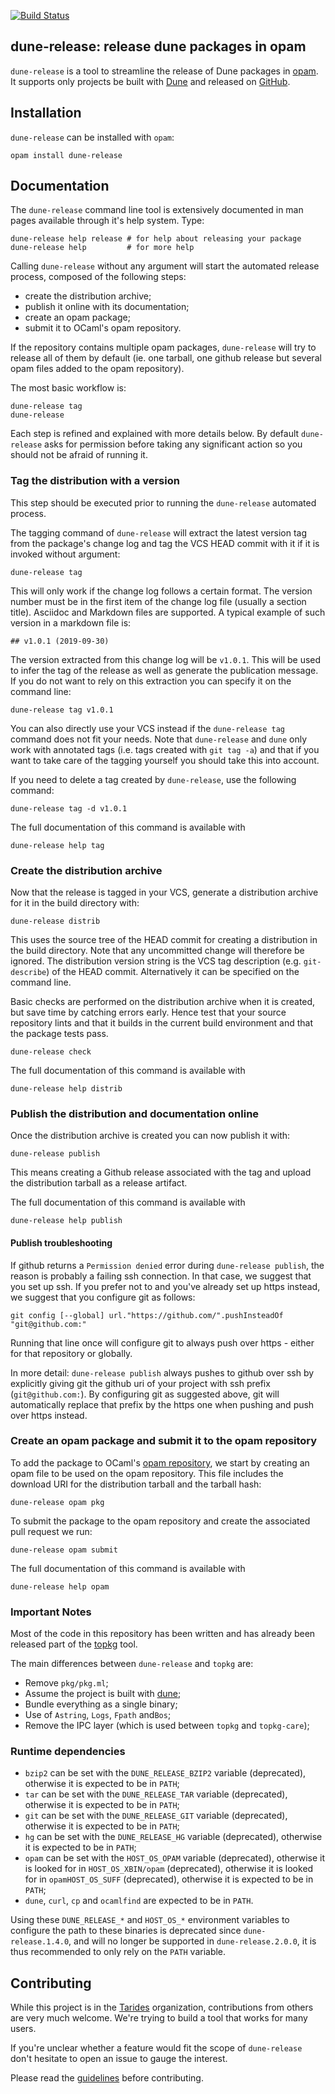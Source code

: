 [![Build Status](https://img.shields.io/endpoint?url=https%3A%2F%2Focaml.ci.dev%2Fbadge%2Ftarides%2Fdune-release%2Fmain&logo=ocaml)](https://ocaml.ci.dev/github/tarides/dune-release)

## dune-release: release dune packages in opam

`dune-release` is a tool to streamline the release of Dune packages in
[opam](https://opam.ocaml.org). It supports only projects be built
with [Dune](https://github.com/ocaml/dune) and released on
[GitHub](https://github.com).

## Installation

`dune-release` can be installed with `opam`:

```
opam install dune-release
```

## Documentation

The `dune-release` command line tool is extensively documented in man pages
available through it's help system. Type:

```
dune-release help release # for help about releasing your package
dune-release help         # for more help
```

Calling `dune-release` without any argument will start the automated release process, composed of the following steps:
- create the distribution archive;
- publish it online with its documentation;
- create an opam package;
- submit it to OCaml's opam repository.

If the repository contains multiple opam packages, `dune-release` will try to release all of them by default (ie. one tarball, one github release but several opam files added to the opam repository).

The most basic workflow is:

```
dune-release tag
dune-release
```

Each step is refined and explained with more details below.
By default `dune-release` asks for permission before taking any significant action so you should not be afraid of running it.


### Tag the distribution with a version

This step should be executed prior to running the `dune-release` automated process.

The tagging command of `dune-release` will extract the latest version tag from the package's change log and tag the VCS HEAD commit with it if it is invoked without argument:

```
dune-release tag
```

This will only work if the change log follows a certain format.
The version number must be in the first item of the change log file (usually a section title). Asciidoc and Markdown files are supported. A typical example of such version in a markdown file is:

```
## v1.0.1 (2019-09-30)
```

The version extracted from this change log will be `v1.0.1`. This will be used to infer the tag of the release as well as generate the publication message. If you do not want to rely on this extraction you can specify it on the command line:

```
dune-release tag v1.0.1
```

You can also directly use your VCS instead if the `dune-release tag` command does not fit your needs.
Note that `dune-release` and `dune` only work with annotated tags (i.e. tags created with
`git tag -a`) and that if you want to take care of the tagging yourself you should take this into
account.

If you need to delete a tag created by `dune-release`, use the following command:

```
dune-release tag -d v1.0.1
```

The full documentation of this command is available with
```
dune-release help tag
```


### Create the distribution archive

Now that the release is tagged in your VCS, generate a distribution archive for it in the build directory with:

```
dune-release distrib
```

This uses the source tree of the HEAD commit for creating a distribution in the build directory.
Note that any uncommitted change will therefore be ignored. The distribution version string is the
VCS tag description (e.g. `git-describe`) of the HEAD commit. Alternatively it can be specified on
the command line.

Basic checks are performed on the distribution archive when it is created, but save time by catching
errors early. Hence test that your source repository lints and that it builds in the current build
environment and that the package tests pass.

```
dune-release check
```

The full documentation of this command is available with
```
dune-release help distrib
```


### Publish the distribution and documentation online

Once the distribution archive is created you can now publish it with:

```
dune-release publish
```

This means creating a Github release associated with the tag and upload the distribution tarball as a release artifact.

The full documentation of this command is available with
```
dune-release help publish
```

#### Publish troubleshooting

If github returns a `Permission denied` error during `dune-release publish`, the reason is probably a failing ssh connection. In that case, we suggest that you set up ssh. If you prefer not to and you've already set up https instead, we suggest that you configure git as follows:
```
git config [--global] url."https://github.com/".pushInsteadOf "git@github.com:"
```
Running that line once will configure git to always push over https - either for that repository or globally.

In more detail: `dune-release publish` always pushes to github over ssh by explicitly giving git the github uri of your project with ssh prefix (`git@github.com:`). By configuring git as suggested above, git will automatically replace that prefix by the https one when pushing and push over https instead.

### Create an opam package and submit it to the opam repository

To add the package to OCaml's [opam repository](https://github.com/ocaml/opam-repository), we start by creating an opam file to be used on the opam repository. This file includes the download URI for the distribution tarball and the tarball hash:

```
dune-release opam pkg
```

To submit the package to the opam repository and create the associated pull request we run:

```
dune-release opam submit
```

The full documentation of this command is available with
```
dune-release help opam
```


### Important Notes

Most of the code in this repository has been written and has already
been released part of the [topkg](http://erratique.ch/software/topkg)
tool.

The main differences between `dune-release` and `topkg` are:

- Remove `pkg/pkg.ml`;
- Assume the project is built with [dune](https://github.com/ocaml/dune);
- Bundle everything as a single binary;
- Use of `Astring`, `Logs`, `Fpath` and`Bos`;
- Remove the IPC layer (which is used between `topkg` and `topkg-care`);

### Runtime dependencies

- `bzip2` can be set with the `DUNE_RELEASE_BZIP2` variable (deprecated), otherwise it is expected to be in `PATH`;
- `tar` can be set with the `DUNE_RELEASE_TAR` variable (deprecated), otherwise it is expected to be in `PATH`;
- `git` can be set with the `DUNE_RELEASE_GIT` variable (deprecated), otherwise it is expected to be in `PATH`;
- `hg` can be set with the `DUNE_RELEASE_HG` variable (deprecated), otherwise it is expected to be in `PATH`;
- `opam` can be set with the `HOST_OS_OPAM` variable (deprecated), otherwise it is looked for in `HOST_OS_XBIN/opam` (deprecated), otherwise it is looked for in `opamHOST_OS_SUFF` (deprecated), otherwise it is expected to be in `PATH`;
- `dune`, `curl`, `cp` and `ocamlfind` are expected to be in `PATH`.

Using these `DUNE_RELEASE_*` and `HOST_OS_*` environment variables to configure the path to these binaries is deprecated since `dune-release.1.4.0`, and will no longer be supported in `dune-release.2.0.0`, it is thus recommended to only rely on the `PATH` variable.

## Contributing

While this project is in the [Tarides](https://tarides.com) organization, contributions from others
are very much welcome. We're trying to build a tool that works for many users.

If you're unclear whether a feature would fit the scope of `dune-release` don't
hesitate to open an issue to gauge the interest.

Please read the [guidelines](CONTRIBUTING.md) before contributing.
